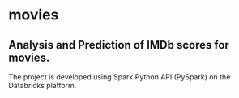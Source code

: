 # movies
## Analysis and Prediction of IMDb scores for movies.

The project is developed using Spark Python API (PySpark) on the Databricks platform.
